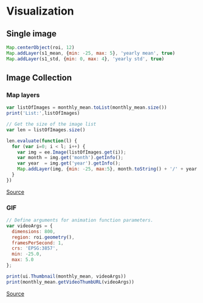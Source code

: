 # Visualization

## Single image

```js
Map.centerObject(roi, 12)
Map.addLayer(s1_mean, {min: -25, max: 5}, 'yearly mean', true)
Map.addLayer(s1_std, {min: 0, max: 4}, 'yearly std', true)
```

## Image Collection

### Map layers

```js
var listOfImages = monthly_mean.toList(monthly_mean.size())
print('List:',listOfImages)

// Get the size of the image list
var len = listOfImages.size()

len.evaluate(function(l) {
  for (var i=0; i < l; i++) {
    var img = ee.Image(listOfImages.get(i));
    var month = img.get('month').getInfo();
    var year  = img.get('year').getInfo();
    Map.addLayer(img, {min: -25, max:5}, month.toString() + '/' + year.toString());
  } 
})
```

[Source](https://gis.stackexchange.com/questions/348014/how-to-display-a-large-series-of-images-to-the-map-with-a-for-loop-in-earth-engi)

### GIF

```js
// Define arguments for animation function parameters.
var videoArgs = {
  dimensions: 800,
  region: roi.geometry(),
  framesPerSecond: 1,
  crs: 'EPSG:3857',
  min: -25.0,
  max: 5.0
};

print(ui.Thumbnail(monthly_mean, videoArgs))
print(monthly_mean.getVideoThumbURL(videoArgs))
```


[Source](https://developers.google.com/earth-engine/guides/ic_visualization)

